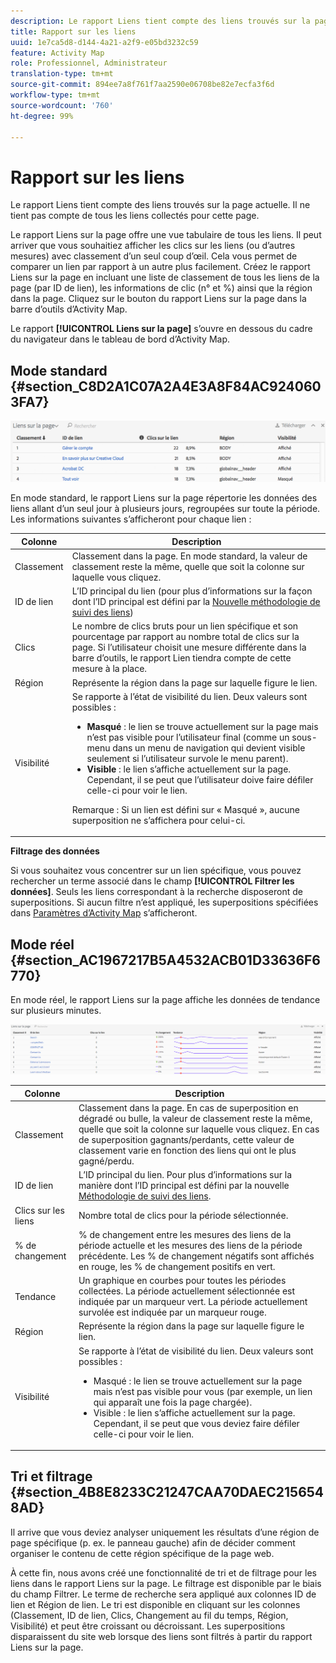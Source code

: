 ```yaml
---
description: Le rapport Liens tient compte des liens trouvés sur la page actuelle. Il ne tient pas compte de tous les liens collectés pour cette page.
title: Rapport sur les liens
uuid: 1e7ca5d8-d144-4a21-a2f9-e05bd3232c59
feature: Activity Map
role: Professionnel, Administrateur
translation-type: tm+mt
source-git-commit: 894ee7a8f761f7aa2590e06708be82e7ecfa3f6d
workflow-type: tm+mt
source-wordcount: '760'
ht-degree: 99%

---
```



# Rapport sur les liens

Le rapport Liens tient compte des liens trouvés sur la page actuelle. Il ne tient pas compte de tous les liens collectés pour cette page.

Le rapport Liens sur la page offre une vue tabulaire de tous les liens. Il peut arriver que vous souhaitiez afficher les clics sur les liens (ou d’autres mesures) avec classement d’un seul coup d’œil. Cela vous permet de comparer un lien par rapport à un autre plus facilement. Créez le rapport Liens sur la page en incluant une liste de classement de tous les liens de la page (par ID de lien), les informations de clic (n° et %) ainsi que la région dans la page. Cliquez sur le bouton du rapport Liens sur la page dans la barre d’outils d’Activity Map.

Le rapport **[!UICONTROL Liens sur la page]** s’ouvre en dessous du cadre du navigateur dans le tableau de bord d’Activity Map.

## Mode standard {#section_C8D2A1C07A2A4E3A8F84AC9240603FA7}

![](assets/links_in_page.png)

En mode standard, le rapport Liens sur la page répertorie les données des liens allant d’un seul jour à plusieurs jours, regroupées sur toute la période. Les informations suivantes s’afficheront pour chaque lien :

<table id="table_3DE41B2CFA644B70AF802A3123CE51D9"> 
 <thead> 
  <tr> 
   <th colname="col1" class="entry"> Colonne </th> 
   <th colname="col2" class="entry"> Description </th> 
  </tr> 
 </thead>
 <tbody> 
  <tr> 
   <td colname="col1"> Classement </td> 
   <td colname="col2"> Classement dans la page. En mode standard, la valeur de classement reste la même, quelle que soit la colonne sur laquelle vous cliquez. </td> 
  </tr> 
  <tr> 
   <td colname="col1"> ID de lien </td> 
   <td colname="col2">L’ID principal du lien (pour plus d’informations sur la façon dont l’ID principal est défini par la <a href="/help/analyze/activity-map/activitymap-link-tracking/activitymap-link-tracking-methodology.md">Nouvelle méthodologie de suivi des liens</a>) </td> 
  </tr> 
  <tr> 
   <td colname="col1"> Clics </td> 
   <td colname="col2"> Le nombre de clics bruts pour un lien spécifique et son pourcentage par rapport au nombre total de clics sur la page. Si l’utilisateur choisit une mesure différente dans la barre d’outils, le rapport Lien tiendra compte de cette mesure à la place. </td> 
  </tr> 
  <tr> 
   <td colname="col1"> Région </td> 
   <td colname="col2"> Représente la région dans la page sur laquelle figure le lien. </td> 
  </tr> 
  <tr> 
   <td colname="col1"> Visibilité </td> 
   <td colname="col2">Se rapporte à l’état de visibilité du lien. Deux valeurs sont possibles : 
    <ul id="ul_BABCC0F64145407C9D439150A6898E6D">
     <li id="li_9AF0479BDCEB4A44A37292FAABFA83A5"><b>Masqué</b> : le lien se trouve actuellement sur la page mais n’est pas visible pour l’utilisateur final (comme un sous-menu dans un menu de navigation qui devient visible seulement si l’utilisateur survole le menu parent). </li>
     <li id="li_C6FA4EC27EDD4341AB9821E2B4BC9E60"><b>Visible</b> : le lien s’affiche actuellement sur la page. Cependant, il se peut que l’utilisateur doive faire défiler celle-ci pour voir le lien. </li>
    </ul><p>Remarque : Si un lien est défini sur « Masqué », aucune superposition ne s’affichera pour celui-ci. </p></td> 
  </tr> 
 </tbody> 
</table>

**Filtrage des données**

Si vous souhaitez vous concentrer sur un lien spécifique, vous pouvez rechercher un terme associé dans le champ **[!UICONTROL Filtrer les données]**. Seuls les liens correspondant à la recherche disposeront de superpositions. Si aucun filtre n’est appliqué, les superpositions spécifiées dans [Paramètres d’Activity Map](/help/analyze/activity-map/activitymap-overlay-settings.md) s’afficheront.

## Mode réel {#section_AC1967217B5A4532ACB01D33636F6770}

En mode réel, le rapport Liens sur la page affiche les données de tendance sur plusieurs minutes.

![](assets/links_on_page.png)

<table id="table_61D1FB0F02894055A1AB394DE4FE4742"> 
 <thead> 
  <tr> 
   <th colname="col1" class="entry"> Colonne </th> 
   <th colname="col2" class="entry"> Description </th> 
  </tr> 
 </thead>
 <tbody> 
  <tr> 
   <td colname="col1"> Classement </td> 
   <td colname="col2"> Classement dans la page. En cas de superposition en dégradé ou bulle, la valeur de classement reste la même, quelle que soit la colonne sur laquelle vous cliquez. En cas de superposition gagnants/perdants, cette valeur de classement varie en fonction des liens qui ont le plus gagné/perdu. </td> 
  </tr> 
  <tr> 
   <td colname="col1"> ID de lien </td> 
   <td colname="col2">L’ID principal du lien. Pour plus d’informations sur la manière dont l’ID principal est défini par la nouvelle <a href="/help/analyze/activity-map/activitymap-link-tracking/activitymap-link-tracking-methodology.md">Méthodologie de suivi des liens</a>. </td>
  </tr> 
  <tr> 
   <td colname="col1"> Clics sur les liens </td> 
   <td colname="col2"> Nombre total de clics pour la période sélectionnée. </td> 
  </tr> 
  <tr> 
   <td colname="col1"> % de changement </td> 
   <td colname="col2"> % de changement entre les mesures des liens de la période actuelle et les mesures des liens de la période précédente. Les % de changement négatifs sont affichés en rouge, les % de changement positifs en vert. </td> 
  </tr> 
  <tr> 
   <td colname="col1"> Tendance </td> 
   <td colname="col2"> Un graphique en courbes pour toutes les périodes collectées. La période actuellement sélectionnée est indiquée par un marqueur vert. La période actuellement survolée est indiquée par un marqueur rouge. </td> 
  </tr> 
  <tr> 
   <td colname="col1"> Région </td> 
   <td colname="col2"> Représente la région dans la page sur laquelle figure le lien. </td> 
  </tr> 
  <tr> 
   <td colname="col1"> Visibilité </td> 
   <td colname="col2">Se rapporte à l’état de visibilité du lien. Deux valeurs sont possibles : 
    <ul id="ul_B10C55ED4D3C4CF99506DC467E2E7CFB">
     <li id="li_EA646722A51041CC9E62C56DEF92C81F">Masqué : le lien se trouve actuellement sur la page mais n’est pas visible pour vous (par exemple, un lien qui apparaît une fois la page chargée). </li>
     <li id="li_F9543614C2894003AC9984A7404E2785">Visible : le lien s’affiche actuellement sur la page. Cependant, il se peut que vous deviez faire défiler celle-ci pour voir le lien. </li>
    </ul></td> 
  </tr> 
 </tbody> 
</table>

## Tri et filtrage {#section_4B8E8233C21247CAA70DAEC2156548AD}

Il arrive que vous deviez analyser uniquement les résultats d’une région de page spécifique (p. ex. le panneau gauche) afin de décider comment organiser le contenu de cette région spécifique de la page web.

À cette fin, nous avons créé une fonctionnalité de tri et de filtrage pour les liens dans le rapport Liens sur la page. Le filtrage est disponible par le biais du champ Filtrer. Le terme de recherche sera appliqué aux colonnes ID de lien et Région de lien. Le tri est disponible en cliquant sur les colonnes (Classement, ID de lien, Clics, Changement au fil du temps, Région, Visibilité) et peut être croissant ou décroissant. Les superpositions disparaissent du site web lorsque des liens sont filtrés à partir du rapport Liens sur la page.
